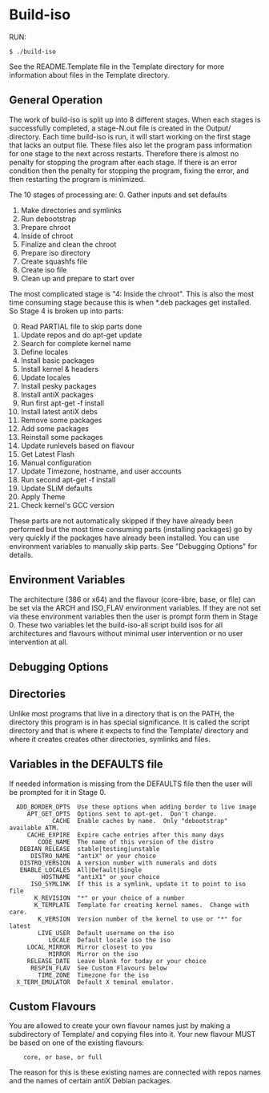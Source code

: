 # Build-iso
   
RUN:

    $ ./build-iso

See the README.Template file in the Template directory for more
information about files in the Template directory.


General Operation
-----------------
The work of build-iso is split up into 8 different stages.
When each stages is successfully completed, a stage-N.out file is
created in the Output/ directory.  Each time build-iso is
run, it will start working on the first stage that lacks an
output file.  These files also let the program pass information
for one stage to the next across restarts.  Therefore there is
almost no penalty for stopping the program after each stage.  If
there is an error condition then the penalty for stopping the
program, fixing the error, and then restarting the program is
minimized.

The 10 stages of processing are:
  0. Gather inputs and set defaults
  1. Make directories and symlinks
  2. Run debootstrap
  3. Prepare chroot
  4. Inside of chroot
  5. Finalize and clean the chroot
  6. Prepare iso directory
  7. Create squashfs file
  8. Create iso file
  9. Clean up and prepare to start over

The most complicated stage is "4: Inside the chroot".  This is
also the most time consuming stage because this is when *.deb
packages get installed.  So Stage 4 is broken up into parts:

 0. Read PARTIAL file to skip parts done
 1. Update repos and do apt-get update
 2. Search for complete kernel name
 3. Define locales
 4. Install basic packages
 5. Install kernel & headers
 6. Update locales
 7. Install pesky packages
 8. Install antiX packages
 9. Run first apt-get -f install
 10. Install latest antiX debs
 11. Remove some packages
 12. Add some packages
 13. Reinstall some packages
 14. Update runlevels based on flavour
 15. Get Latest Flash
 16. Manual configuration
 17. Update Timezone, hostname, and user accounts
 18. Run second apt-get -f install
 19. Update SLiM defaults
 20. Apply Theme
 21. Check kernel's GCC version

These parts are not automatically skipped if they have already
been performed but the most time consuming parts (installing
packages) go by very quickly if the packages have already been
installed.  You can use environment variables to manually skip
parts.  See "Debugging Options" for details.


Environment Variables
---------------------
The architecture (386 or x64) and the flavour (core-libre, base,
or file) can be set via the ARCH and ISO_FLAV environment
variables.  If they are not set via these environment variables
then the user is prompt form them in Stage 0.  These two
variables let the build-iso-all script build isos
for all architectures and flavours without minimal user
intervention or no user intervention at all.

Debugging Options
-----------------


Directories
-----------
Unlike most programs that live in a directory that is on the
PATH, the directory this program is in has special significance.
It is called the script directory and that is where it expects
to find the Template/ directory and where it creates creates
other directories, symlinks and files.

Variables in the DEFAULTS file
------------------------------
If needed information is missing from the DEFAULTS file then
the user will be prompted for it in Stage 0.

```
  ADD_BORDER_OPTS  Use these options when adding border to live image
     APT_GET_OPTS  Options sent to apt-get.  Don't change.
            CACHE  Enable caches by name.  Only "debootstrap" available ATM.
     CACHE_EXPIRE  Expire cache entries after this many days
        CODE_NAME  The name of this version of the distro
   DEBIAN_RELEASE  stable|testing|unstable
      DISTRO_NAME  "antiX" or your choice
   DISTRO_VERSION  A version number with numerals and dots
   ENABLE_LOCALES  All|Default|Single
         HOSTNAME  "antiX1" or your choice
      ISO_SYMLINK  If this is a symlink, update it to point to iso file
       K_REVISION  "*" or your choice of a number
       K_TEMPLATE  Template for creating kernel names.  Change with care.
        K_VERSION  Version number of the kernel to use or "*" for latest
        LIVE_USER  Default username on the iso
           LOCALE  Default locale iso the iso
     LOCAL_MIRROR  Mirror closest to you
           MIRROR  Mirror on the iso
     RELEASE_DATE  Leave blank for today or your choice
      RESPIN_FLAV  See Custom Flavours below
        TIME_ZONE  Timezone for the iso
  X_TERM_EMULATOR  Default X teminal emulator.
```

Custom Flavours
---------------
You are allowed to create your own flavour names just by making
a subdirectory of Template/ and copying files into it.  Your
new flavour MUST be based on one of the existing flavours:

```
    core, or base, or full
```

The reason for this is these existing names are connected with
repos names and the names of certain antiX Debian packages.
